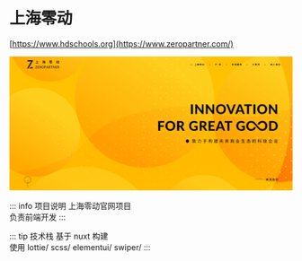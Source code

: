 # 上海零动

[https://www.hdschools.org](https://www.zeropartner.com/)

![alt text](image-zp.png)

::: info 项目说明
上海零动官网项目  
负责前端开发
:::

::: tip 技术栈
基于 nuxt 构建  
使用 lottie/ scss/ elementui/ swiper/
:::
